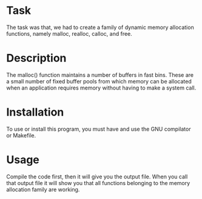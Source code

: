 # Task
The task was that, we had to create a family of dynamic memory allocation functions, namely malloc, realloc, calloc, and free.

# Description
The malloc() function maintains a number of buffers in fast bins. These are a small number of fixed buffer pools from which memory can be allocated when an application requires memory without having to make a system call.

# Installation
To use or install this program, you must have and use the GNU compilator or Makefile.

# Usage
Compile the code first, then it will give you the output file. When you call that output file it will show you that all functions belonging to the memory allocation family are working.